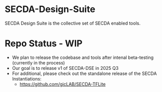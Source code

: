 # SECDA-Design-Suite
SECDA Design Suite is the collective set of SECDA enabled tools.

# Repo Status - WIP
- We plan to release the codebase and tools after intenal beta-testing (currently in the process)
- Our goal is to release v1 of SECDA-DSE in 2025 Q3
- For additional, please check out the standalone release of the SECDA Instantiations:
  - https://github.com/gicLAB/SECDA-TFLite
